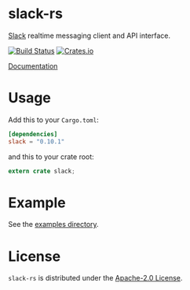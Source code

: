 # slack-rs

[Slack][slack] realtime messaging client and API interface.

[![Build Status][ci-img]][ci-url] [![Crates.io][crates-img]][crates-url]

[Documentation](https://bentheelder.github.io/slack-rs)

# Usage

Add this to your `Cargo.toml`:
```toml
[dependencies]
slack = "0.10.1"
```

and this to your crate root:

```rust
extern crate slack;
```

# Example
See the [examples directory](./examples).

# License
`slack-rs` is distributed under the [Apache-2.0 License](./LICENSE).

[ci-img]: https://travis-ci.org/BenTheElder/slack-rs.svg?branch=master
[ci-url]: https://travis-ci.org/BenTheElder/slack-rs
[crates-img]: https://img.shields.io/crates/v/slack.svg
[crates-url]: https://crates.io/crates/slack
[slack]: https://api.slack.com/
